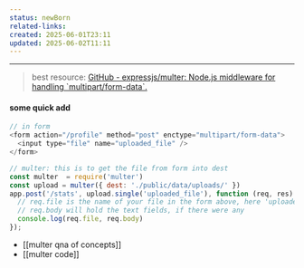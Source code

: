 ```yaml
---
status: newBorn
related-links: 
created: 2025-06-01T23:11
updated: 2025-06-02T11:11
---
```

---

> best resource: [GitHub - expressjs/multer: Node.js middleware for handling \`multipart/form-data\`.](https://github.com/expressjs/multer#readme)


#### some quick add

```js
// in form
<form action="/profile" method="post" enctype="multipart/form-data">
  <input type="file" name="uploaded_file" />
</form>

// multer: this is to get the file from form into dest
const multer  = require('multer')
const upload = multer({ dest: './public/data/uploads/' })
app.post('/stats', upload.single('uploaded_file'), function (req, res) {
  // req.file is the name of your file in the form above, here 'uploaded_file'
  // req.body will hold the text fields, if there were any
  console.log(req.file, req.body)
});
```


- [[multer qna of concepts]]
- [[multer code]]
